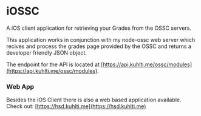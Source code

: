 # iOSSC
A iOS client application for retrieving your Grades from the OSSC servers.

This application works in conjunction with my node-ossc web server which recives and process the grades page provided by the OSSC and returns a developer friendly JSON object.

The endpoint for the API is located at [https://api.kuhlti.me/ossc/modules](https://api.kuhlti.me/ossc/modules).

### Web App

Besides the iOS Client there is also a web based application available. Check out: [https://hsd.kuhlti.me](https://hsd.kuhlti.me)
